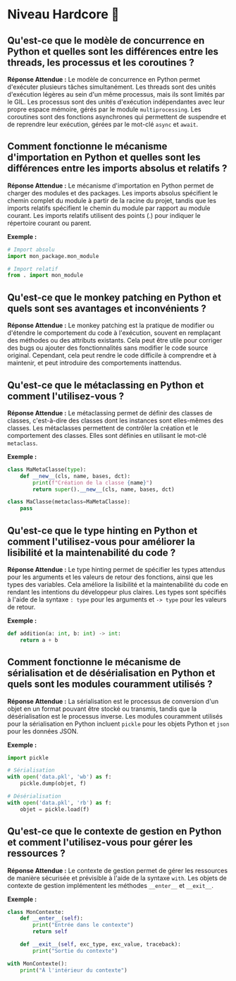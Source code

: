# Niveau Hardcore 🔴

## Qu'est-ce que le modèle de concurrence en Python et quelles sont les différences entre les threads, les processus et les coroutines ?

**Réponse Attendue :**
Le modèle de concurrence en Python permet d'exécuter plusieurs tâches simultanément. Les threads sont des unités d'exécution légères au sein d'un même processus, mais ils sont limités par le GIL. Les processus sont des unités d'exécution indépendantes avec leur propre espace mémoire, gérés par le module `multiprocessing`. Les coroutines sont des fonctions asynchrones qui permettent de suspendre et de reprendre leur exécution, gérées par le mot-clé `async` et `await`.

## Comment fonctionne le mécanisme d'importation en Python et quelles sont les différences entre les imports absolus et relatifs ?

**Réponse Attendue :**
Le mécanisme d'importation en Python permet de charger des modules et des packages. Les imports absolus spécifient le chemin complet du module à partir de la racine du projet, tandis que les imports relatifs spécifient le chemin du module par rapport au module courant. Les imports relatifs utilisent des points (.) pour indiquer le répertoire courant ou parent.

**Exemple :**

```python
# Import absolu
import mon_package.mon_module

# Import relatif
from . import mon_module
```

## Qu'est-ce que le monkey patching en Python et quels sont ses avantages et inconvénients ?

**Réponse Attendue :**
Le monkey patching est la pratique de modifier ou d'étendre le comportement du code à l'exécution, souvent en remplaçant des méthodes ou des attributs existants. Cela peut être utile pour corriger des bugs ou ajouter des fonctionnalités sans modifier le code source original. Cependant, cela peut rendre le code difficile à comprendre et à maintenir, et peut introduire des comportements inattendus.

## Qu'est-ce que le métaclassing en Python et comment l'utilisez-vous ?

**Réponse Attendue :**
Le métaclassing permet de définir des classes de classes, c'est-à-dire des classes dont les instances sont elles-mêmes des classes. Les métaclasses permettent de contrôler la création et le comportement des classes. Elles sont définies en utilisant le mot-clé `metaclass`.

**Exemple :**

```python
class MaMetaClasse(type):
    def __new__(cls, name, bases, dct):
        print(f"Création de la classe {name}")
        return super().__new__(cls, name, bases, dct)

class MaClasse(metaclass=MaMetaClasse):
    pass
```

## Qu'est-ce que le type hinting en Python et comment l'utilisez-vous pour améliorer la lisibilité et la maintenabilité du code ?

**Réponse Attendue :**
Le type hinting permet de spécifier les types attendus pour les arguments et les valeurs de retour des fonctions, ainsi que les types des variables. Cela améliore la lisibilité et la maintenabilité du code en rendant les intentions du développeur plus claires. Les types sont spécifiés à l'aide de la syntaxe `: type` pour les arguments et `-> type` pour les valeurs de retour.

**Exemple :**

```python
def addition(a: int, b: int) -> int:
    return a + b
```

## Comment fonctionne le mécanisme de sérialisation et de désérialisation en Python et quels sont les modules couramment utilisés ?

**Réponse Attendue :**
La sérialisation est le processus de conversion d'un objet en un format pouvant être stocké ou transmis, tandis que la désérialisation est le processus inverse. Les modules couramment utilisés pour la sérialisation en Python incluent `pickle` pour les objets Python et `json` pour les données JSON.

**Exemple :**

```python
import pickle

# Sérialisation
with open('data.pkl', 'wb') as f:
    pickle.dump(objet, f)

# Désérialisation
with open('data.pkl', 'rb') as f:
    objet = pickle.load(f)
```

## Qu'est-ce que le contexte de gestion en Python et comment l'utilisez-vous pour gérer les ressources ?

**Réponse Attendue :**
Le contexte de gestion permet de gérer les ressources de manière sécurisée et prévisible à l'aide de la syntaxe `with`. Les objets de contexte de gestion implémentent les méthodes `__enter__` et `__exit__`.

**Exemple :**

```python
class MonContexte:
    def __enter__(self):
        print("Entrée dans le contexte")
        return self

    def __exit__(self, exc_type, exc_value, traceback):
        print("Sortie du contexte")

with MonContexte():
    print("À l'intérieur du contexte")
```